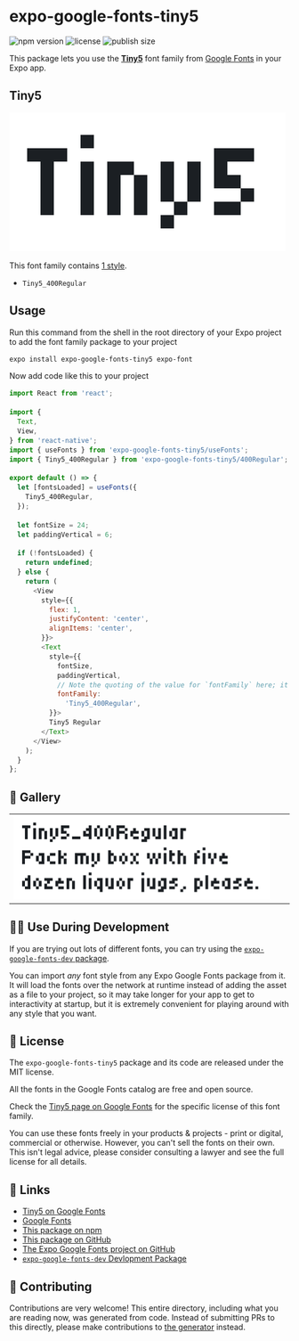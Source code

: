 # expo-google-fonts-tiny5

![npm version](https://flat.badgen.net/npm/v/expo-google-fonts-tiny5)
![license](https://flat.badgen.net/github/license/expo/google-fonts)
![publish size](https://flat.badgen.net/packagephobia/install/expo-google-fonts-tiny5)

This package lets you use the [**Tiny5**](https://fonts.google.com/specimen/Tiny5) font family from [Google Fonts](https://fonts.google.com/) in your Expo app.

## Tiny5

![Tiny5](./font-family.png)

This font family contains [1 style](#-gallery).

- `Tiny5_400Regular`

## Usage

Run this command from the shell in the root directory of your Expo project to add the font family package to your project
```sh
expo install expo-google-fonts-tiny5 expo-font
```

Now add code like this to your project
```js
import React from 'react';

import {
  Text,
  View,
} from 'react-native';
import { useFonts } from 'expo-google-fonts-tiny5/useFonts';
import { Tiny5_400Regular } from 'expo-google-fonts-tiny5/400Regular';

export default () => {
  let [fontsLoaded] = useFonts({
    Tiny5_400Regular,
  });

  let fontSize = 24;
  let paddingVertical = 6;

  if (!fontsLoaded) {
    return undefined;
  } else {
    return (
      <View
        style={{
          flex: 1,
          justifyContent: 'center',
          alignItems: 'center',
        }}>
        <Text
          style={{
            fontSize,
            paddingVertical,
            // Note the quoting of the value for `fontFamily` here; it expects a string!
            fontFamily:
              'Tiny5_400Regular',
          }}>
          Tiny5 Regular
        </Text>
      </View>
    );
  }
};

```

## 🔡 Gallery


||||
|-|-|-|
|![Tiny5_400Regular](.//400Regular/Tiny5_400Regular.ttf.png)||||


## 👩‍💻 Use During Development

If you are trying out lots of different fonts, you can try using the [`expo-google-fonts-dev` package](https://github.com/freeboub/google-fonts/tree/master/font-packages/dev#readme).

You can import *any* font style from any Expo Google Fonts package from it. It will load the fonts
over the network at runtime instead of adding the asset as a file to your project, so it may take longer
for your app to get to interactivity at startup, but it is extremely convenient
for playing around with any style that you want.

## 📖 License

The `expo-google-fonts-tiny5` package and its code are released under the MIT license.

All the fonts in the Google Fonts catalog are free and open source.

Check the [Tiny5 page on Google Fonts](https://fonts.google.com/specimen/Tiny5) for the specific license of this font family.

You can use these fonts freely in your products & projects - print or digital, commercial or otherwise. However, you can't sell the fonts on their own. This isn't legal advice, please consider consulting a lawyer and see the full license for all details.

## 🔗 Links

- [Tiny5 on Google Fonts](https://fonts.google.com/specimen/Tiny5)
- [Google Fonts](https://fonts.google.com/)
- [This package on npm](https://www.npmjs.com/package/expo-google-fonts-tiny5)
- [This package on GitHub](https://github.com/freeboub/google-fonts/tree/master/font-packages/tiny5)
- [The Expo Google Fonts project on GitHub](https://github.com/freeboub/google-fonts)
- [`expo-google-fonts-dev` Devlopment Package](https://github.com/freeboub/google-fonts/tree/master/font-packages/dev)

## 🤝 Contributing

Contributions are very welcome! This entire directory, including what you are reading now, was generated from code. Instead of submitting PRs to this directly, please make contributions to [the generator](https://github.com/freeboub/google-fonts/tree/master/packages/generator) instead.
